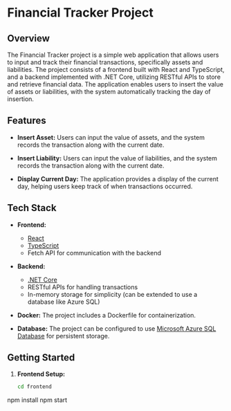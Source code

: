 # Financial Tracker Project

## Overview

The Financial Tracker project is a simple web application that allows users to input and track their financial transactions, specifically assets and liabilities. The project consists of a frontend built with React and TypeScript, and a backend implemented with .NET Core, utilizing RESTful APIs to store and retrieve financial data. The application enables users to insert the value of assets or liabilities, with the system automatically tracking the day of insertion.

## Features

- **Insert Asset:** Users can input the value of assets, and the system records the transaction along with the current date.

- **Insert Liability:** Users can input the value of liabilities, and the system records the transaction along with the current date.

- **Display Current Day:** The application provides a display of the current day, helping users keep track of when transactions occurred.

## Tech Stack

- **Frontend:**
  - [React](https://reactjs.org/)
  - [TypeScript](https://www.typescriptlang.org/)
  - Fetch API for communication with the backend

- **Backend:**
  - [.NET Core](https://dotnet.microsoft.com/)
  - RESTful APIs for handling transactions
  - In-memory storage for simplicity (can be extended to use a database like Azure SQL)

- **Docker:** The project includes a Dockerfile for containerization.

- **Database:** The project can be configured to use [Microsoft Azure SQL Database](https://azure.microsoft.com/en-us/services/sql-database/) for persistent storage.

## Getting Started

1. **Frontend Setup:**
   ```bash
   cd frontend
  npm install
  npm start

